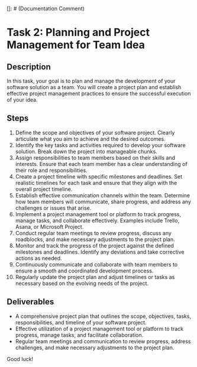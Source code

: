 []: # (Documentation Comment)
# Task 2: Planning and Project Management for Team Idea

## Description
In this task, your goal is to plan and manage the development of your software solution as a team. You will create a project plan and establish effective project management practices to ensure the successful execution of your idea.

## Steps
1. Define the scope and objectives of your software project. Clearly articulate what you aim to achieve and the desired outcomes.
2. Identify the key tasks and activities required to develop your software solution. Break down the project into manageable chunks.
3. Assign responsibilities to team members based on their skills and interests. Ensure that each team member has a clear understanding of their role and responsibilities.
4. Create a project timeline with specific milestones and deadlines. Set realistic timelines for each task and ensure that they align with the overall project timeline.
5. Establish effective communication channels within the team. Determine how team members will communicate, share progress, and address any challenges or issues that arise.
6. Implement a project management tool or platform to track progress, manage tasks, and collaborate effectively. Examples include Trello, Asana, or Microsoft Project.
7. Conduct regular team meetings to review progress, discuss any roadblocks, and make necessary adjustments to the project plan.
8. Monitor and track the progress of the project against the defined milestones and deadlines. Identify any deviations and take corrective actions as needed.
9. Continuously communicate and collaborate with team members to ensure a smooth and coordinated development process.
10. Regularly update the project plan and adjust timelines or tasks as necessary based on the evolving needs of the project.

## Deliverables
- A comprehensive project plan that outlines the scope, objectives, tasks, responsibilities, and timeline of your software project.
- Effective utilization of a project management tool or platform to track progress, manage tasks, and facilitate collaboration.
- Regular team meetings and communication to review progress, address challenges, and make necessary adjustments to the project plan.

Good luck!
